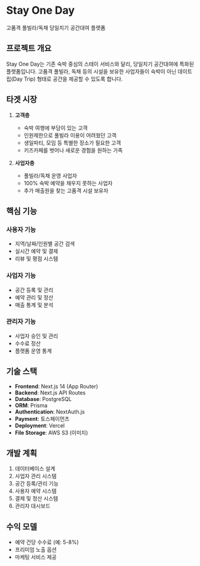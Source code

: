 # Stay One Day

고품격 풀빌라/독채 당일치기 공간대여 플랫폼

## 프로젝트 개요

Stay One Day는 기존 숙박 중심의 스테이 서비스와 달리, 당일치기 공간대여에 특화된 플랫폼입니다. 
고품격 풀빌라, 독채 등의 시설을 보유한 사업자들이 숙박이 아닌 데이트립(Day Trip) 형태로 공간을 제공할 수 있도록 합니다.

## 타겟 시장

1. **고객층**
   - 숙박 여행에 부담이 있는 고객
   - 인원제한으로 풀빌라 이용이 어려웠던 고객  
   - 생일파티, 모임 등 특별한 장소가 필요한 고객
   - 키즈카페를 벗어나 새로운 경험을 원하는 가족

2. **사업자층**
   - 풀빌라/독채 운영 사업자
   - 100% 숙박 예약을 채우지 못하는 사업자
   - 추가 매출원을 찾는 고품격 시설 보유자

## 핵심 기능

### 사용자 기능
- 지역/날짜/인원별 공간 검색
- 실시간 예약 및 결제
- 리뷰 및 평점 시스템

### 사업자 기능
- 공간 등록 및 관리
- 예약 관리 및 정산
- 매출 통계 및 분석

### 관리자 기능
- 사업자 승인 및 관리
- 수수료 정산
- 플랫폼 운영 통계

## 기술 스택

- **Frontend**: Next.js 14 (App Router)
- **Backend**: Next.js API Routes
- **Database**: PostgreSQL
- **ORM**: Prisma
- **Authentication**: NextAuth.js
- **Payment**: 토스페이먼츠
- **Deployment**: Vercel
- **File Storage**: AWS S3 (이미지)

## 개발 계획

1. 데이터베이스 설계
2. 사업자 관리 시스템
3. 공간 등록/관리 기능
4. 사용자 예약 시스템
5. 결제 및 정산 시스템
6. 관리자 대시보드

## 수익 모델

- 예약 건당 수수료 (예: 5-8%)
- 프리미엄 노출 옵션
- 마케팅 서비스 제공